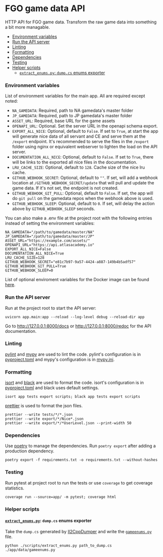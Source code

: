 # FGO game data API <!-- omit in toc -->

HTTP API for FGO game data. Transform the raw game data into something a bit more managable.

- [Environment variables](#environment-variables)
- [Run the API server](#run-the-api-server)
- [Linting](#linting)
- [Formatting](#formatting)
- [Dependencies](#dependencies)
- [Testing](#testing)
- [Helper scripts](#helper-scripts)
  - [`extract_enums.py`: `dump.cs` enums exporter](#extract_enumspy-dumpcs-enums-exporter)

### Environment variables

List of environment variables for the main app. All are required except noted:

- `NA_GAMEDATA`: Required, path to NA gamedata's master folder
- `JP_GAMEDATA`: Required, path to JP gamedata's master folder
- `ASSET_URL`: Required, base URL for the game assets
- `OPENAPI_URL`: Optional. Set the server URL in the openapi schema export.
- `EXPORT_ALL_NICE`: Optional, default to `False`. If set to `True`, at start the app will generate nice data of all servant and CE and serve them at the `/export` endpoint. It's recommended to serve the files in the `/export` folder using nginx or equivalent webserver to lighten the load on the API server.
- `DOCUMENTATION_ALL_NICE`: Optional, default to `False`. If set to `True`, there will be links to the exported all nice files in the documentation.
- `LRU_CACHE_SIZE`: Optional, default to `128`. Cache size of the nice lru cache.
- `GITHUB_WEBHOOK_SECRET`: Optional, default to `""`. If set, will add a webhook location at `/GITHUB_WEBHOOK_SECRET/update` that will pull and update the game data. If it's not set, the endpoint is not created.
- `GITHUB_WEBHOOK_GIT_PULL`: Optional, default to `False`. If set, the app will do `git pull` on the gamedata repos when the webhook above is used.
- `GITHUB_WEBHOOK_SLEEP`: Optional, default to `0`. If set, will delay the action above by `GITHUB_WEBHOOK_SLEEP` seconds.

You can also make a .env file at the project root with the following entries instead of setting the environment variables:

```
NA_GAMEDATA="/path/to/gamedata/master/NA"
JP_GAMEDATA="/path/to/gamedata/master/JP"
ASSET_URL="https://example.com/assets/"
OPENAPI_URL="https://api.atlasacademy.io"
EXPORT_ALL_NICE=False
DOCUMENTATION_ALL_NICE=True
LRU_CACHE_SIZE=128
GITHUB_WEBHOOK_SECRET="e81c7b97-9a57-4424-a887-149b4b5adf57"
GITHUB_WEBHOOK_GIT_PULL=True
GITHUB_WEBHOOK_SLEEP=0
```

List of optional enviroment variables for the Docker image can be found [here](https://github.com/tiangolo/uvicorn-gunicorn-docker#environment-variables).

### Run the API server

Run at the project root to start the API server:

```
uvicorn app.main:app --reload --log-level debug --reload-dir app
```

Go to http://127.0.0.1:8000/docs or http://127.0.0.1:8000/redoc for the API documentation.

### Linting

[pylint](https://docs.pylint.org/en/latest/index.html) and [mypy](https://mypy.readthedocs.io/en/stable/) are used to lint the code. pylint's configuration is in [pyproject.toml](pyproject.toml#L37) and mypy's configuration is in [mypy.ini](mypy.ini).

### Formatting

[isort](https://pycqa.github.io/isort/) and [black](https://black.readthedocs.io/en/stable/) are used to format the code. isort's configuration is in [pyproject.toml](pyproject.toml#L37) and black uses default settings.

```
isort app tests export scripts; black app tests export scripts
```

[prettier](https://prettier.io/docs/en/) is used to format the json files.

```
prettier --write tests/*/*.json
prettier --write export/*/Nice*.json
prettier --write export/*/*UserLevel.json --print-width 50
```

### Dependencies

Use [poetry](https://python-poetry.org/docs/) to manage the dependencies. Run `poetry export` after adding a production dependency.

```
poetry export -f requirements.txt -o requirements.txt --without-hashes
```

### Testing

Run pytest at project root to run the tests or use `coverage` to get coverage statistics.

```
coverage run --source=app/ -m pytest; coverage html
```

### Helper scripts

#### [`extract_enums.py`](scripts/extract_enums.py): `dump.cs` enums exporter

Take the `dump.cs` generated by [Il2CppDumper](https://github.com/Perfare/Il2CppDumper) and write the [`gameenums.py`](app/data/gameenums.py) file.

```
python ./scripts/extract_enums.py path_to_dump.cs ./app/data/gameenums.py
```
